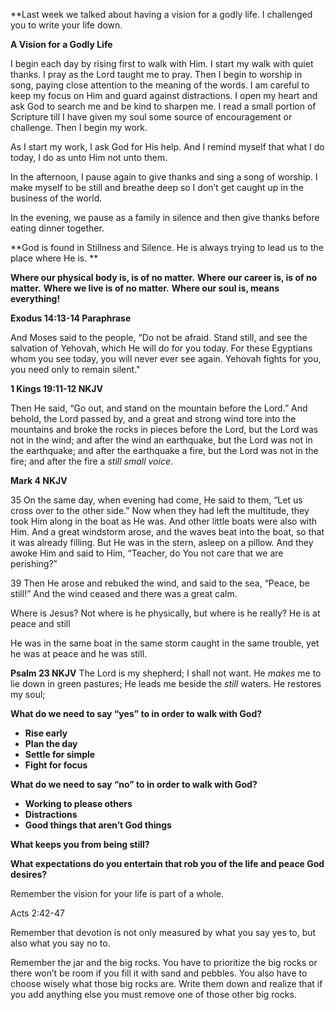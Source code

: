 **Last week we talked about having a vision for a godly life. I challenged you to write your life down.

**A Vision for a Godly Life**

I begin each day by rising first to walk with Him. I start my walk with quiet thanks. I pray as the Lord taught me to pray. Then I begin to worship in song, paying close attention to the meaning of the words. I am careful to keep my focus on Him and guard against distractions. I open my heart and ask God to search me and be kind to sharpen me. I read a small portion of Scripture till I have given my soul some source of encouragement or challenge. Then I begin my work.

As I start my work, I ask God for His help. And I remind myself that what I do today, I do as unto Him not unto them.

In the afternoon, I pause again to give thanks and sing a song of worship. I make myself to be still and breathe deep so I don’t get caught up in the business of the world.

In the evening, we pause as a family in silence and then give thanks before eating dinner together.

**God is found in Stillness and Silence. He is always trying to lead us to the place where He is. **

**Where our physical body is, is of no matter.**
**Where our career is, is of no matter.**
**Where we live is of no matter.**
**Where our soul is, means everything!**

**Exodus 14:13-14 Paraphrase**

And Moses said to the people, “Do not be afraid. Stand still, and see the salvation of Yehovah, which He will do for you today. For these Egyptians whom you see today, you will never ever see again. Yehovah fights for you, you need only to remain silent."

**1 Kings 19:11-12 NKJV**

Then He said, “Go out, and stand on the mountain before the Lord.” And behold, the Lord passed by, and a great and strong wind tore into the mountains and broke the rocks in pieces before the Lord, but the Lord was not in the wind; and after the wind an earthquake, but the Lord was not in the earthquake; and after the earthquake a fire, but the Lord was not in the fire; and after the fire a **still*  *small* voice*.

**Mark 4 NKJV**

35 On the same day, when evening had come, He said to them, “Let us cross over to the other side.” Now when they had left the multitude, they took Him along in the boat as He was. And other little boats were also with Him. And a great windstorm arose, and the waves beat into the boat, so that it was already filling. But He was in the stern, asleep on a pillow. And they awoke Him and said to Him, “Teacher, do You not care that we are perishing?”

39 Then He arose and rebuked the wind, and said to the sea, “Peace, be still!” And the wind ceased and there was a great calm.

Where is Jesus?
Not where is he physically, but where is he really?
He is at peace and still

He was in the same boat in the same storm caught in the same trouble, yet he was at peace and he was still.

**Psalm 23 NKJV**
The Lord is my shepherd;
I shall not want.
He *makes* me to lie down in green pastures;
He leads me beside the *still* waters.
He restores my soul;

**What do we need to say “yes” to in order to walk with God?**

- **Rise early**
- **Plan the day**
- **Settle for simple**
- **Fight for focus**

**What do we need to say “no” to in order to walk with God?**

- **Working to please others**
- **Distractions**
- **Good things that aren’t God things**

**What keeps you from being still?**

**What expectations do you entertain that rob you of the life and peace God desires?**

Remember the vision for your life is part of a whole.

Acts 2:42-47

Remember that devotion is not only measured by what you say yes to, but also what you say no to.

Remember the jar and the big rocks. You have to prioritize the big rocks or there won’t be room if you fill it with sand and pebbles. You also have to choose wisely what those big rocks are. Write them down and realize that if you add anything else you must remove one of those other big rocks.